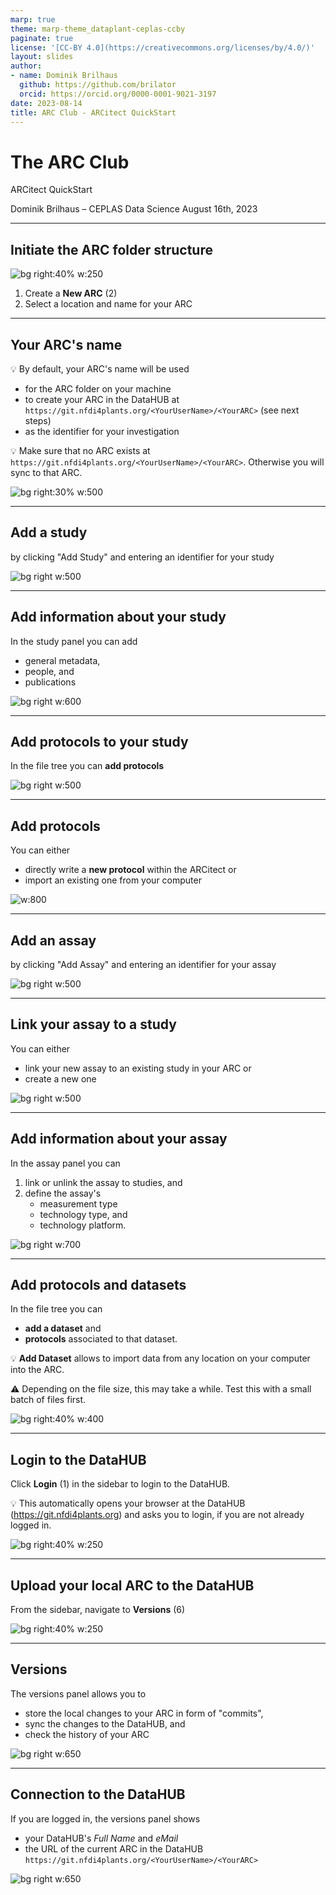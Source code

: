 ```yaml
---
marp: true
theme: marp-theme_dataplant-ceplas-ccby
paginate: true
license: '[CC-BY 4.0](https://creativecommons.org/licenses/by/4.0/)'
layout: slides
author:
- name: Dominik Brilhaus
  github: https://github.com/brilator
  orcid: https://orcid.org/0000-0001-9021-3197
date: 2023-08-14
title: ARC Club - ARCitect QuickStart
---
```


# The ARC Club

ARCitect QuickStart

Dominik Brilhaus &ndash; CEPLAS Data Science
August 16th, 2023

---

## Initiate the ARC folder structure

![bg right:40% w:250](ARCitect-Quickstart/ARCitect-help-Sidebar.drawio.svg)

1. Create a **New ARC** (2)
2. Select a location and name for your ARC

---

## Your ARC's name

💡 By default, your ARC's name will be used
   - for the ARC folder on your machine
   - to create your ARC in the DataHUB at `https://git.nfdi4plants.org/<YourUserName>/<YourARC>` (see next steps)
   - as the identifier for your investigation

💡 Make sure that no ARC exists at  `https://git.nfdi4plants.org/<YourUserName>/<YourARC>`. Otherwise you will sync to that ARC.

![bg right:30% w:500](ARCitect-Quickstart/arcitect-ARCPanel.png)

---

## Add a study

by clicking "Add Study" and entering an identifier for your study

![bg right w:500](ARCitect-Quickstart/arcitect-ARCPanel-study01.png)

---

## Add information about your study

In the study panel you can add

- general metadata,
- people, and
- publications

![bg right w:600](ARCitect-Quickstart/arcitect-StudyPanel.png)

---

## Add protocols to your study

In the file tree you can **add protocols**

![bg right w:500](ARCitect-Quickstart/arcitect-ARCPanel-study02.png)

---

## Add protocols

You can either
- directly write a **new protocol** within the ARCitect or
- import an existing one from your computer

![w:800](ARCitect-Quickstart/arcitect-ARCPanel-protocol.png)

---

## Add an assay

by clicking "Add Assay" and entering an identifier for your assay

![bg right w:500](ARCitect-Quickstart/arcitect-ARCPanel-assay01.png)

---

## Link your assay to a study

You can either
- link your new assay to an existing study in your ARC or
- create a new one

![bg right w:500](ARCitect-Quickstart/arcitect-ARCPanel-assay02.png)

---

## Add information about your assay

In the assay panel you can

1. link or unlink the assay to studies, and
2. define the assay's
   - measurement type
   - technology type, and
   - technology platform.

![bg right w:700](ARCitect-Quickstart/arcitect-AssayPanel.png)

---

## Add protocols and datasets

In the file tree you can
  - **add a dataset** and 
  - **protocols** associated to that dataset.

:bulb: **Add Dataset** allows to import data from any location on your computer into the ARC.

:warning: Depending on the file size, this may take a while. Test this with a small batch of files first.

![bg right:40% w:400](ARCitect-Quickstart/arcitect-ARCPanel-assay03.png)

---

## Login to the DataHUB

Click **Login** (1) in the sidebar to login to the DataHUB.

:bulb: This automatically opens your browser at the DataHUB (https://git.nfdi4plants.org) and asks you to login, if you are not already logged in. 

![bg right:40% w:250](ARCitect-Quickstart/ARCitect-help-Sidebar.drawio.svg)

---

## Upload your local ARC to the DataHUB

From the sidebar, navigate to **Versions** (6)

![bg right:40% w:250](ARCitect-Quickstart/ARCitect-help-Sidebar.drawio.svg)

---

## Versions

The versions panel allows you to
- store the local changes to your ARC in form of "commits",
- sync the changes to the DataHUB, and
- check the history of your ARC

![bg right w:650](ARCitect-Quickstart/arcitect-VersionsPanel.png)

---

## Connection to the DataHUB

If you are logged in, the versions panel shows
- your DataHUB's *Full Name* and *eMail*
- the URL of the current ARC in the DataHUB `https://git.nfdi4plants.org/<YourUserName>/<YourARC>`

![bg right w:650](ARCitect-Quickstart/arcitect-VersionsPanel.png)